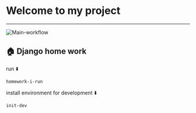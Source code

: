 # Welcome to my project


---
![Main-workflow](https://img.shields.io/github/issues/hillel-i-python-pro-i-2022-08-26/homework__flask_routes__postupalskiy_maksym)


## 🏠 Django home work
run ⬇️

```shell
homework-i-run
```

install environment for development ⬇️

```shell
init-dev
```